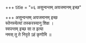+++
title = "०६ असुन्वन्तम् अयजमानम् इच्छ"

+++
असुन्वन्तम् अयजमानम् इच्छ  
स्तेनस्येत्यां तस्करस्यानु शिक्ष ।  
स्वपन्तम् इच्छ सा त इत्या  
नमस् तु ते निरृते ऽहं कृणोमि ॥
